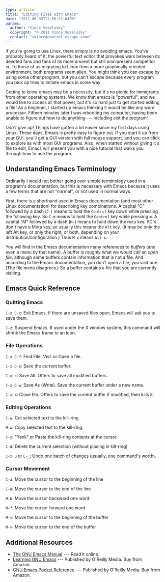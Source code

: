```yaml
---
type: article
title: "Editing Files with Emacs"
date: "2011-06-03T22:50:22-0400"
params:
  author: "Vince Veselosky"
  copyright: "© 2011 Vince Veselosky"
  contact: "<vince@control-escape.com>"
---
```


If you\'re going to use Linux, there simply is no avoiding emacs. You\'ve probably heard
of it, the powerful text editor that provokes wars between its devoted fans and fans of
its more ancient but still omnipresent competitor vi. To those of us migrating to Linux
from a more graphically oriented environment, both programs seem alien. You might think
you can escape by using some other program, but you can\'t escape because every program
you pick up tries to imitate emacs in some way.

Getting to know emacs may be a necessity, but it\'s no picnic for immigrants from other
operating systems. We know that emacs is \"powerful\", and we would like to access all
that power, but it\'s so hard just to get started editing a file! As a beginner, I
started up emacs thinking it would be like any word processor. Fifteen minutes later I
was rebooting my computer, having been unable to figure out how to do anything ---
including exit the program!

_Don\'t give up!_ Things have gotten a lot easier since my first days using Linux. These
days, Emacs is pretty easy to figure out. If you start it up from your GUI, you\'ll get
a GUI version with full mouse support, and you can click to explore as with most GUI
programs. Also, when started without giving it a file to edit, Emacs will present you
with a nice tutorial that walks you through how to use the program.

## Understanding Emacs Terminology

Ordinarily I would not bother going over simple terminology used in a program\'s
documentation, but this is necessary with Emacs because it uses a few terms that are not
\"normal\", or not used in normal ways.

First, there is a shorthand used in Emacs documentation (and most other Linux
documentation) for describing key combinations. A capital \"C\" followed by a dash
(`C-`) means to hold the `Control` key down while pressing the following key. So `C-m`
means to hold the `Control` key while pressing `m`. A capital \"M\" followed by a dash
(`M-`) means to hold down the `Meta` key. PC\'s don\'t have a Meta key, so usually this
means the `Alt` key. (It may be only the left Alt key, or only the right, or both,
depending on your distribution/configuration.) Thus `M-x` means `Alt-x`.

You will find in the Emacs documentation many references to _buffers_ (and even a menu
by that name). A buffer is roughly what we would call an _open file_, although some
buffers contain information that is not a file. And according to the Emacs
documentation, you don\'t _open_ a file, you _visit_ one. (The file menu disagrees.) So
a buffer contains a file that you are currently visiting.

## Emacs Quick Reference

### Quitting Emacs

`C-x C-c`: Exit Emacs. If there are unsaved files open, Emacs will ask you to save them.

`C-z`: Suspend Emacs. If used under the X window system, this command will shrink the
Emacs frame to an icon.

### File Operations

`C-x C-f`: Find File. Visit or Open a file.

`C-x C-s`: Save the current buffer.

`C-x s`: Save All. Offers to save all modified buffers.

`C-x C-w`: Save As (Write). Save the current buffer under a new name.

`C-x k`: Close file. Offers to save the current buffer if modified, then kills it.

### Editing Operations

`C-w`: Cut selected text to the kill-ring.

`M-w`: Copy selected text to the kill-ring.

`C-y`: \"Yank\" or Paste the kill-ring contents at the cursor.

`C-d`: Delete the current selection (without placing in kill-ring)

`C-x u` or `C-_`: Undo one batch of changes (usually, one command\'s worth).

### Cursor Movement

`C-a`: Move the cursor to the beginning of the line

`C-e`: Move the cursor to the end of the line

`M-b`: Move the cursor backward one word

`M-f`: Move the cursor forward one word

`M-<`: Move the cursor to the beginning of the buffer

`M->`: Move the cursor to the end of the buffer

## Additional Resources

- [The GNU Emacs Manual](http://www.gnu.org/software/emacs/manual/html_node/emacs/index.html)
  --- Read it online.
- [Learning GNU Emacs](http://www.amazon.com/gp/product/0596006489?ie=UTF8&tag=controlescape-20&linkCode=as2&camp=1789&creative=390957&creativeASIN=0596006489)
  --- Published by O\'Reilly Media. Buy from Amazon.
- [GNU Emacs Pocket Reference](http://www.amazon.com/gp/product/1565924967?ie=UTF8&tag=controlescape-20&linkCode=as2&camp=1789&creative=390957&creativeASIN=1565924967)
  --- Published by O\'Reilly Media. Buy from Amazon.
